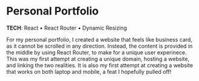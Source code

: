 # Personal Portfolio

<b>TECH</b>: React • React Router • Dynamic Resizing

For my personal portfolio, I created a website that feels like business card, as it cannot be scrolled in any direction. Instead, the content is provided in the middle by using React Router, to make for a unique user experinece. This was my first attempt at creating a unique domain, hosting a website, and linking the two realities. It is also my first attempt at creating a website that works on both laptop and mobile, a feat I hopefully pulled off!
